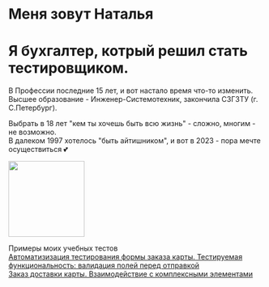 # Меня зовут Наталья
# Я бухгалтер, котрый решил стать тестировщиком.
В Профессии последние 15 лет, и вот настало время что-то изменить.\
Высшее образование - Инженер-Системотехник, закончила СЗГЗТУ (г. С.Петербург).

Выбрать в 18 лет "кем ты хочешь быть всю жизнь" - сложно, многим - не возможно.\
В далеком 1997 хотелось "быть айтишником", и вот в 2023 - пора мечте осуществиться 💕

<img src="https://user-images.githubusercontent.com/121848826/211140238-4e41da61-b273-4536-9aa6-6b83fba38cf3.jpg" width="150" />

Примеры моих учебных тестов\
[Автоматизизация тестирования формы заказа карты. Тестируемая функциональность: валидация полей перед отправкой](https://github.com/KleoVor/WEB)\
[Заказ доставки карты. Взаимодействие с комплексными элементами](https://github.com/KleoVor/Selenide)

